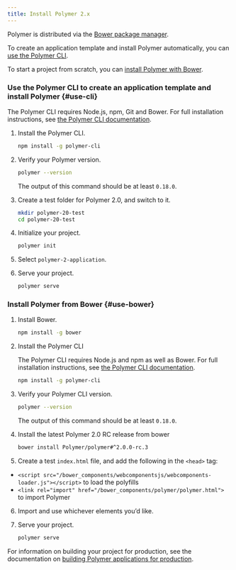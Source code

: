 ```yaml
---
title: Install Polymer 2.x
---
```


<!-- toc -->

Polymer is distributed via the [Bower package manager](https://bower.io/). 

To create an application template and install Polymer automatically, you can [use the Polymer CLI](#use-cli).

To start a project from scratch, you can [install Polymer with Bower](#use-bower). 

### Use the Polymer CLI to create an application template and install Polymer {#use-cli}

The Polymer CLI requires Node.js, npm, Git and Bower. For full installation instructions, see [the Polymer CLI documentation](../docs/tools/polymer-cli.md).

1. Install the Polymer CLI.

    ```bash
    npm install -g polymer-cli
    ```

2. Verify your Polymer version.

    ```bash
    polymer --version
    ```

    The output of this command should be at least `0.18.0`.

3. Create a test folder for Polymer 2.0, and switch to it.

    ```bash
    mkdir polymer-20-test
    cd polymer-20-test
    ```

4. Initialize your project.

    ```bash
    polymer init
    ```

5. Select `polymer-2-application`.

6. Serve your project.

    ```bash
    polymer serve
    ```

### Install Polymer from Bower {#use-bower}

1. Install Bower.

    ```bash
    npm install -g bower
    ```

2. Install the Polymer CLI

    The Polymer CLI requires Node.js and npm as well as Bower. For full installation instructions, see [the Polymer CLI documentation](tools/polymer-cli).

    ```bash
    npm install -g polymer-cli
    ```

3. Verify your Polymer CLI version.

    ```bash
    polymer --version
    ```

    The output of this command should be at least `0.18.0`.

4. Install the latest Polymer 2.0 RC release from bower

    ```bash
    bower install Polymer/polymer#^2.0.0-rc.3
    ```

5. Create a test `index.html` file, and add the following in the `<head>` tag:
  - `<script src="/bower_components/webcomponentsjs/webcomponents-loader.js"></script>` to
  load the polyfills
  - `<link rel="import" href="/bower_components/polymer/polymer.html">` to
  import Polymer

6. Import and use whichever elements you’d like.

7. Serve your project.

    ```bash
    polymer serve
    ```

For information on building your project for production, see the documentation on [building Polymer applications for production](../docs/tools/build-for-production.md).

